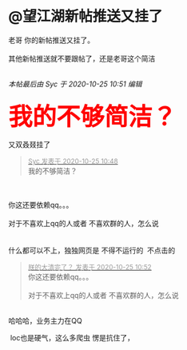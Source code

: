 # @望江湖新帖推送又挂了


老哥 你的新帖推送又挂了。<br />
<br />
其他新帖推送就不要跟帖了，还是老哥这个简洁 <br />
<br />


<i class="pstatus"> 本帖最后由 Syc 于 2020-10-25 10:51 编辑 </i><br />
<br />
<font size="7"><font color="Red"><strong>我的不够简洁？</strong></font></font><br />
<img id="aimg_fyWyE" onclick="zoom(this, this.src, 0, 0, 0)" class="zoom" src="https://pan.iqiyi.com/file/feedback_image/u4k9yP7225ZRTJzs7XDDP5o79EDI5nRWejXfefjrlc4xm1Mu9rBcxTLmzjtcpBtemwQ6saQ1m76X10VJ_g2yNg.jpg" onmouseover="img_onmouseoverfunc(this)" onload="thumbImg(this)" border="0" alt="" /><br />
<img id="aimg_Esi7P" onclick="zoom(this, this.src, 0, 0, 0)" class="zoom" src="http://sf3-ttcdn-tos.pstatp.com/img/tos-cn-i-0000/7d86f45aff5e40209cac9270e0b88f96~noop.image" onmouseover="img_onmouseoverfunc(this)" onload="thumbImg(this)" border="0" alt="" /><img id="aimg_O833Q" onclick="zoom(this, this.src, 0, 0, 0)" class="zoom" src="https://cdn.jsdelivr.net/gh/hishis/forum-master/public/images/patch.gif" onmouseover="img_onmouseoverfunc(this)" onload="thumbImg(this)" border="0" alt="" />

又双叒叕挂了

<div class="quote"><blockquote><font size="2"><a href="https://www.hostloc.com/forum.php?mod=redirect&amp;goto=findpost&amp;pid=9349006&amp;ptid=758210" target="_blank"><font color="#999999">Syc 发表于 2020-10-25 10:48</font></a></font><br />
我的不够简洁？</blockquote></div><br />
<br />
你这还要依赖qq。。。<br />
<br />
对于不喜欢上qq的人或者 不喜欢群的人，怎么说<br />
<br />
<br />
什么都可以不上，独独网页是 不得不运行的&nbsp;&nbsp;不点击的

<div class="quote"><blockquote><font size="2"><a href="https://www.hostloc.com/forum.php?mod=redirect&amp;goto=findpost&amp;pid=9349020&amp;ptid=758210" target="_blank"><font color="#999999">朕的大清完了？ 发表于 2020-10-25 10:52</font></a></font><br />
你这还要依赖qq。。。<br />
<br />
对于不喜欢上qq的人或者 不喜欢群的人，怎么说</blockquote></div><br />
哈哈哈，业务主力在QQ<img id="aimg_G5UuS" onclick="zoom(this, this.src, 0, 0, 0)" class="zoom" src="https://cdn.jsdelivr.net/gh/hishis/forum-master/public/images/patch.gif" onmouseover="img_onmouseoverfunc(this)" onload="thumbImg(this)" border="0" alt="" />

<img src="static/image/smiley/default/lol.gif" smilieid="12" border="0" alt="" /> loc也是硬气，这么多爬虫 愣是抗住了，
